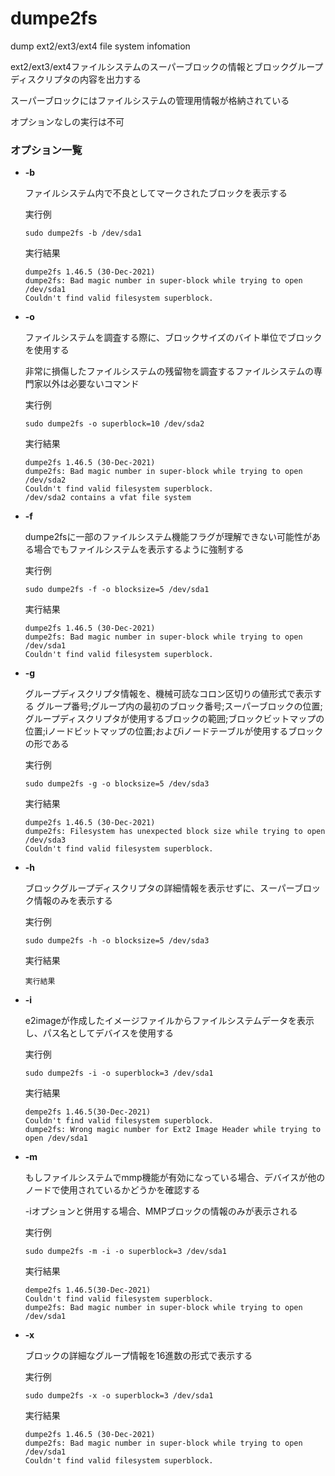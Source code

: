 [](ファイル名はコマンド名.md)
# dumpe2fs
dump ext2/ext3/ext4 file system infomation

ext2/ext3/ext4ファイルシステムのスーパーブロックの情報とブロックグループディスクリプタの内容を出力する

スーパーブロックにはファイルシステムの管理用情報が格納されている

オプションなしの実行は不可

### オプション一覧

- **-b**
  
  ファイルシステム内で不良としてマークされたブロックを表示する

  実行例 [](変更しない)
  
  ```
  sudo dumpe2fs -b /dev/sda1
  ```


  実行結果　[](変更しない)


  ```
  dumpe2fs 1.46.5 (30-Dec-2021)
  dumpe2fs: Bad magic number in super-block while trying to open /dev/sda1
  Couldn't find valid filesystem superblock.
  ```
- **-o** 
    
  ファイルシステムを調査する際に、ブロックサイズのバイト単位でブロックを使用する

  非常に損傷したファイルシステムの残留物を調査するファイルシステムの専門家以外は必要ないコマンド
  
  実行例　[](変更しない)
  
  ```
  sudo dumpe2fs -o superblock=10 /dev/sda2
  ```


  実行結果　[](変更しない)


  ```
  dumpe2fs 1.46.5 (30-Dec-2021)
  dumpe2fs: Bad magic number in super-block while trying to open /dev/sda2
  Couldn't find valid filesystem superblock.
  /dev/sda2 contains a vfat file system
  ```
- **-f** 
    
  dumpe2fsに一部のファイルシステム機能フラグが理解できない可能性がある場合でもファイルシステムを表示するように強制する
  
  実行例　[](変更しない)
  
  ```
  sudo dumpe2fs -f -o blocksize=5 /dev/sda1
  ```


  実行結果　[](変更しない)


  ```
  dumpe2fs 1.46.5 (30-Dec-2021)
  dumpe2fs: Bad magic number in super-block while trying to open /dev/sda1
  Couldn't find valid filesystem superblock.
  ```
- **-g** 
    
  グループディスクリプタ情報を、機械可読なコロン区切りの値形式で表示する
  グループ番号;グループ内の最初のブロック番号;スーパーブロックの位置;グループディスクリプタが使用するブロックの範囲;ブロックビットマップの位置;iノードビットマップの位置;およびiノードテーブルが使用するブロック
  の形である
  
  実行例　[](変更しない)
  
  ```
  sudo dumpe2fs -g -o blocksize=5 /dev/sda3
  ```


  実行結果　[](変更しない)


  ```
  dumpe2fs 1.46.5 (30-Dec-2021)
  dumpe2fs: Filesystem has unexpected block size while trying to open /dev/sda3
  Couldn't find valid filesystem superblock.
  ```
- **-h** 
    
  ブロックグループディスクリプタの詳細情報を表示せずに、スーパーブロック情報のみを表示する
  
  実行例　[](変更しない)
  
  ```
  sudo dumpe2fs -h -o blocksize=5 /dev/sda3
  ```


  実行結果　[](変更しない)


  ```
  実行結果
  ```
- **-i** 
    
  e2imageが作成したイメージファイルからファイルシステムデータを表示し、パス名としてデバイスを使用する
  
  実行例　[](変更しない)
  
  ```
  sudo dumpe2fs -i -o superblock=3 /dev/sda1
  ```


  実行結果　[](変更しない)


  ```
  dempe2fs 1.46.5(30-Dec-2021)
  Couldn't find valid filesystem superblock.
  dumpe2fs: Wrong magic number for Ext2 Image Header while trying to open /dev/sda1 
  ```
- **-m** 
    
  もしファイルシステムでmmp機能が有効になっている場合、デバイスが他のノードで使用されているかどうかを確認する
  
  -iオプションと併用する場合、MMPブロックの情報のみが表示される
  
  実行例　[](変更しない)
  
  ```
  sudo dumpe2fs -m -i -o superblock=3 /dev/sda1
  ```


  実行結果　[](変更しない)


  ```
  dempe2fs 1.46.5(30-Dec-2021)
  Couldn't find valid filesystem superblock.
  dumpe2fs: Bad magic number in super-block while trying to open /dev/sda1
  ```
- **-x** 
    
  ブロックの詳細なグループ情報を16進数の形式で表示する
  
  実行例　[](変更しない)
  
  ```
  sudo dumpe2fs -x -o superblock=3 /dev/sda1
  ```


  実行結果　[](変更しない)


  ```
  dumpe2fs 1.46.5 (30-Dec-2021)
  dumpe2fs: Bad magic number in super-block while trying to open /dev/sda1
  Couldn't find valid filesystem superblock.
  ```
